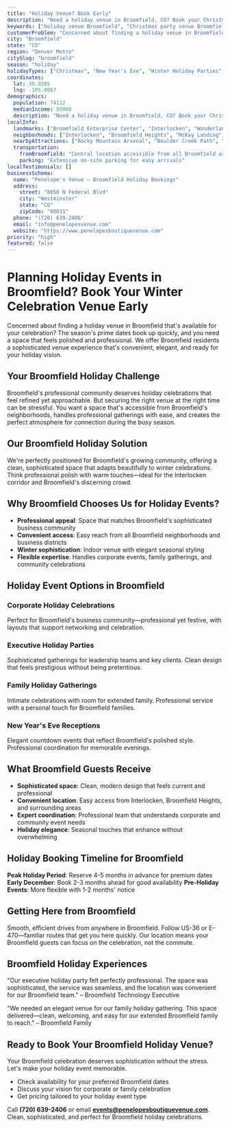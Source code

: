 ```yaml
---
title: "Holiday Venue? Book Early"
description: "Need a holiday venue in Broomfield, CO? Book your Christmas or New Year's Eve celebration at our clean, accessible venue that keeps things stress-free."
keywords: ["holiday venue Broomfield", "Christmas party venue Broomfield CO", "New Year's Eve venue Broomfield", "winter event space Broomfield", "Broomfield holiday booking"]
customerProblem: "Concerned about finding a holiday venue in Broomfield that's available and matches your celebration style?"
city: "Broomfield"
state: "CO"
region: "Denver Metro"
citySlug: "broomfield"
season: "holiday"
holidayTypes: ["Christmas", "New Year's Eve", "Winter Holiday Parties", "Professional Events"]
coordinates:
  lat: 39.9205
  lng: -105.0867
demographics:
  population: 74112
  medianIncome: 95000
  description: "Need a holiday venue in Broomfield, CO? Book your Christmas or New Year's Eve celebration at our clean, accessible venue that keeps things stress-free."
localInfo:
  landmarks: ["Broomfield Enterprise Center", "Interlocken", "Wonderland Cave & Adventure Park", "Broomfield Commons"]
  neighborhoods: ["Interlocken", "Broomfield Heights", "McKay Landing", "Westminster Estates"]
  nearbyAttractions: ["Rocky Mountain Arsenal", "Boulder Creek Path", "Flatirons Vista", "Technology corridor"]
  transportation:
    fromBroomfield: "Central location accessible from all Broomfield areas"
    parking: "Extensive on-site parking for easy arrivals"
localTestimonials: []
businessSchema:
  name: "Penelope's Venue – Broomfield Holiday Bookings"
  address:
    street: "8050 N Federal Blvd"
    city: "Westminster"
    state: "CO"
    zipCode: "80031"
  phone: "(720) 639-2406"
  email: "info@penelopesvenue.com"
  website: "https://www.penelopesboutiquevenue.com"
priority: "high"
featured: false
---
```


# Planning Holiday Events in Broomfield? Book Your Winter Celebration Venue Early

Concerned about finding a holiday venue in Broomfield that's available for your celebration? The season's prime dates book up quickly, and you need a space that feels polished and professional. We offer Broomfield residents a sophisticated venue experience that's convenient, elegant, and ready for your holiday vision.

## Your Broomfield Holiday Challenge

Broomfield's professional community deserves holiday celebrations that feel refined yet approachable. But securing the right venue at the right time can be stressful. You want a space that's accessible from Broomfield's neighborhoods, handles professional gatherings with ease, and creates the perfect atmosphere for connection during the busy season.

## Our Broomfield Holiday Solution

We're perfectly positioned for Broomfield's growing community, offering a clean, sophisticated space that adapts beautifully to winter celebrations. Think professional polish with warm touches—ideal for the Interlocken corridor and Broomfield's discerning crowd.

## Why Broomfield Chooses Us for Holiday Events?

- **Professional appeal**: Space that matches Broomfield's sophisticated business community
- **Convenient access**: Easy reach from all Broomfield neighborhoods and business districts
- **Winter sophistication**: Indoor venue with elegant seasonal styling
- **Flexible expertise**: Handles corporate events, family gatherings, and community celebrations

## Holiday Event Options in Broomfield

### Corporate Holiday Celebrations
Perfect for Broomfield's business community—professional yet festive, with layouts that support networking and celebration.

### Executive Holiday Parties
Sophisticated gatherings for leadership teams and key clients. Clean design that feels prestigious without being pretentious.

### Family Holiday Gatherings
Intimate celebrations with room for extended family. Professional service with a personal touch for Broomfield families.

### New Year's Eve Receptions
Elegant countdown events that reflect Broomfield's polished style. Professional coordination for memorable evenings.

## What Broomfield Guests Receive

- **Sophisticated space**: Clean, modern design that feels current and professional
- **Convenient location**: Easy access from Interlocken, Broomfield Heights, and surrounding areas
- **Expert coordination**: Professional team that understands corporate and community event needs
- **Holiday elegance**: Seasonal touches that enhance without overwhelming

## Holiday Booking Timeline for Broomfield

**Peak Holiday Period**: Reserve 4-5 months in advance for premium dates
**Early December**: Book 2-3 months ahead for good availability
**Pre-Holiday Events**: More flexible with 1-2 months' notice

## Getting Here from Broomfield

Smooth, efficient drives from anywhere in Broomfield. Follow US-36 or E-470—familiar routes that get you here quickly. Our location means your Broomfield guests can focus on the celebration, not the commute.

## Broomfield Holiday Experiences

"Our executive holiday party felt perfectly professional. The space was sophisticated, the service was seamless, and the location was convenient for our Broomfield team." – Broomfield Technology Executive

"We needed an elegant venue for our family holiday gathering. This space delivered—clean, welcoming, and easy for our extended Broomfield family to reach." – Broomfield Family

## Ready to Book Your Broomfield Holiday Venue?

Your Broomfield celebration deserves sophistication without the stress. Let's make your holiday event memorable.

- Check availability for your preferred Broomfield dates
- Discuss your vision for corporate or family celebration
- Get pricing tailored to your holiday event type

Call **(720) 639-2406** or email **events@penelopesboutiquevenue.com**. Clean, sophisticated, and perfect for Broomfield holiday celebrations.
